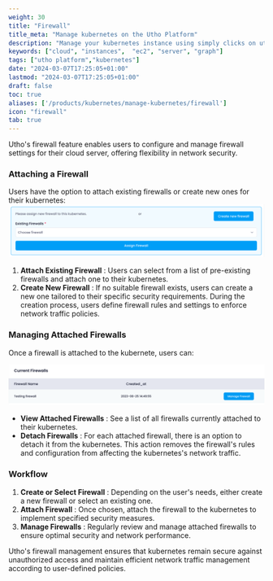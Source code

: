 ```yaml
---
weight: 30
title: "Firewall"
title_meta: "Manage kubernetes on the Utho Platform"
description: "Manage your kubernetes instance using simply clicks on utho platform"
keywords: ["cloud", "instances",  "ec2", "server", "graph"]
tags: ["utho platform","kubernetes"]
date: "2024-03-07T17:25:05+01:00"
lastmod: "2024-03-07T17:25:05+01:00"
draft: false
toc: true
aliases: ['/products/kubernetes/manage-kubernetes/firewall']
icon: "firewall"
tab: true
---
```

Utho's firewall feature enables users to configure and manage firewall settings for their cloud server, offering flexibility in network security.

### Attaching a Firewall

Users have the option to attach existing firewalls or create new ones for their kubernetes:![1718888595343](image/index/1718888595343.png)

1. **Attach Existing Firewall** : Users can select from a list of pre-existing firewalls and attach one to their kubernetes.
2. **Create New Firewall** : If no suitable firewall exists, users can create a new one tailored to their specific security requirements. During the creation process, users define firewall rules and settings to enforce network traffic policies.

### Managing Attached Firewalls

Once a firewall is attached to the kubernete, users can:

![1718871303262](image/index/1718871303262.png)

* **View Attached Firewalls** : See a list of all firewalls currently attached to their kubernetes.
* **Detach Firewalls** : For each attached firewall, there is an option to detach it from the kubernetes. This action removes the firewall's rules and configuration from affecting the kubernetes's network traffic.

### Workflow

1. **Create or Select Firewall** : Depending on the user's needs, either create a new firewall or select an existing one.
2. **Attach Firewall** : Once chosen, attach the firewall to the kubernetes to implement specified security measures.
3. **Manage Firewalls** : Regularly review and manage attached firewalls to ensure optimal security and network performance.

Utho's firewall management ensures that kubernetes remain secure against unauthorized access and maintain efficient network traffic management according to user-defined policies.
